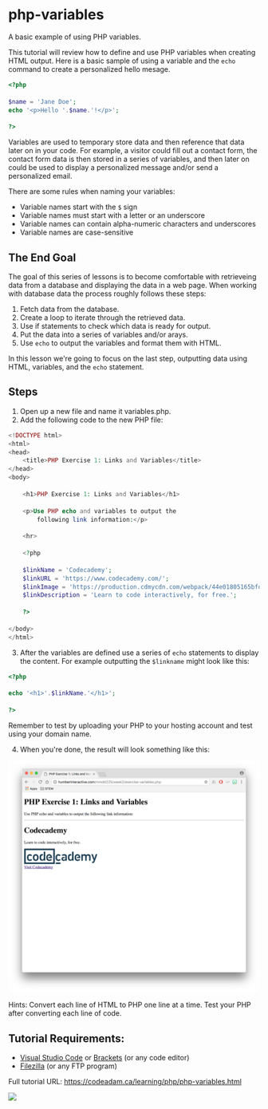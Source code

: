 # php-variables

A basic example of using PHP variables.

This tutorial will review how to define and use PHP variables when creating HTML output. Here is a basic sample of using a variable and the `echo` command to create a personalized hello mesage.

```php
<?php 

$name = 'Jane Doe';
echo '<p>Hello '.$name.'!</p>';

?>
```

Variables are used to temporary store data and then reference that data later on in your code. For example, a visitor could fill out a contact form, the contact form data is then stored in a series of variables, and then later on could be used to display a personalized message and/or send a personalized email.

There are some rules when naming your variables:

- Variable names start with the `$` sign
- Variable names must start with a letter or an underscore
- Variable names can contain alpha-numeric characters and underscores
- Variable names are case-sensitive

## The End Goal

The goal of this series of lessons is to become comfortable with retrieveing data from a database and displaying the data in a web page. When working with database data the process roughly follows these steps:

1. Fetch data from the database.
2. Create a loop to iterate through the retrieved data.
3. Use if statements to check which data is ready for output.
4. Put the data into a series of variables and/or arays.
5. Use `echo` to output the variables and format them with HTML. 

In this lesson we're going to focus on the last step, outputting data using HTML, variables, and the `echo` statement.

## Steps

1. Open up a new file and name it variables.php.
2. Add the following code to the new PHP file:

```php
<!DOCTYPE html>
<html>
<head>
    <title>PHP Exercise 1: Links and Variables</title>
</head>
<body>
    
    <h1>PHP Exercise 1: Links and Variables</h1>
    
    <p>Use PHP echo and variables to output the 
        following link information:</p>
        
    <hr>
    
    <?php
    
    $linkName = 'Codecademy';
    $linkURL = 'https://www.codecademy.com/';
    $linkImage = 'https://production.cdmycdn.com/webpack/44e01805165bfde4e6e4322c540abf81.svg';
    $linkDescription = 'Learn to code interactively, for free.';
    
    ?>
        
</body>
</html>
```

3. After the variables are defined use a series of `echo` statements to display the content. For example outputting the `$linkname` might look like this:

```php
<?php

echo '<h1>'.$linkName.'</h1>';

?>
```
Remember to test by uploading your PHP to your hosting account and test using your domain name.

4. When you're done, the result will look something like this:

![Lesson Result](https://raw.githubusercontent.com/codeadamca/php-variables/master/exercise-sample.png?raw=true)

Hints: Convert each line of HTML to PHP one line at a time. Test your PHP after converting each line of code. 

## Tutorial Requirements:

* [Visual Studio Code](https://code.visualstudio.com/) or [Brackets](http://brackets.io/) (or any code editor)
* [Filezilla](https://filezilla-project.org/) (or any FTP program)

Full tutorial URL: https://codeadam.ca/learning/php/php-variables.html

<a href="https://codeadam.ca">
<img src="https://codeadam.ca/images/code-block.png" width="100">
</a>
